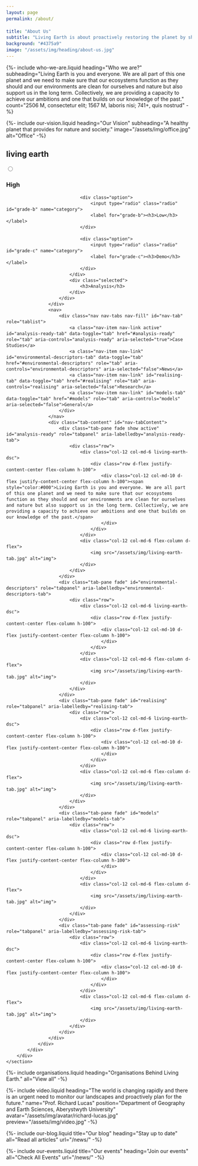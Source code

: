 ```yaml
---
layout: page
permalink: /about/

title: "About Us"
subtitle: "Living Earth is about proactively restoring the planet by sharing knowledge, skills and data."
background: "#4375a9"
image: "/assets/img/heading/about-us.jpg"
---
```


{%-
        include who-we-are.liquid
        heading="Who we are?"
        subheading="Living Earth is you and everyone. We are all part of this one planet and we need to make sure that our ecosystems function as they should and our environments are clean for ourselves and nature but also support us in the long term. Collectively, we are providing a capacity to achieve our ambitions and one that builds on our knowledge of the past."
        count="2506 M, consectetur elit; 1567 M, laboris nisi; 741+, quis nostrud"
-%}


{%-
        include our-vision.liquid
        heading="Our Vision"
        subheading="A healthy planet that provides for nature and society."
        image="/assets/img/office.jpg" alt="Office"
-%}

<!-- living-earth-Start -->
<div class="container mb-100 living-earth-main">
    <h2 class="common-title-big">living earth</h2>
    <section id="tabs">
        <div class="container">
            <div class="row">
                <div class="col-12 p-0">
                    <div class="data-continent-fillter mb-3">
                        <div class="select-box">
                            <div class="options-container">
                                <div class="option">
                                    <input type="radio" class="radio" id="grade-a" name="category">
                                    <label for="grade-a"><h3>High</h3></label>
                                </div>

                                <div class="option">
                                    <input type="radio" class="radio" id="grade-b" name="category">
                                    <label for="grade-b"><h3>Low</h3></label>
                                </div>

                                <div class="option">
                                    <input type="radio" class="radio" id="grade-c" name="category">
                                    <label for="grade-c"><h3>Demo</h3></label>
                                </div>
                            </div>
                            <div class="selected">
                                <h3>Analysis</h3>
                            </div>
                        </div>
                    </div>
                    <nav>
                        <div class="nav nav-tabs nav-fill" id="nav-tab" role="tablist">
                            <a class="nav-item nav-link active" id="analysis-ready-tab" data-toggle="tab" href="#analysis-ready" role="tab" aria-controls="analysis-ready" aria-selected="true">Case Studies</a>
                            <a class="nav-item nav-link" id="environmental-descriptors-tab" data-toggle="tab" href="#environmental-descriptors" role="tab" aria-controls="environmental-descriptors" aria-selected="false">News</a>
                            <a class="nav-item nav-link" id="realising-tab" data-toggle="tab" href="#realising" role="tab" aria-controls="realising" aria-selected="false">Research</a>
                            <a class="nav-item nav-link" id="models-tab" data-toggle="tab" href="#models" role="tab" aria-controls="models" aria-selected="false">General</a>
                        </div>
                    </nav>
                    <div class="tab-content" id="nav-tabContent">
                        <div class="tab-pane fade show active" id="analysis-ready" role="tabpanel" aria-labelledby="analysis-ready-tab">
                            <div class="row">
                                <div class="col-12 col-md-6 living-earth-dsc">
                                    <div class="row d-flex justify-content-center flex-column h-100">
                                        <div class="col-12 col-md-10 d-flex justify-content-center flex-column h-100"><span style="color:#000">Living Earth is you and everyone. We are all part of this one planet and we need to make sure that our ecosystems function as they should and our environments are clean for ourselves and nature but also support us in the long term. Collectively, we are providing a capacity to achieve our ambitions and one that builds on our knowledge of the past.</span>
                                        </div>
                                    </div>
                                </div>
                                <div class="col-12 col-md-6 flex-column d-flex">
                                    <img src="/assets/img/living-earth-tab.jpg" alt="img">
                                </div>
                            </div>
                        </div>
                        <div class="tab-pane fade" id="environmental-descriptors" role="tabpanel" aria-labelledby="environmental-descriptors-tab">
                            <div class="row">
                                <div class="col-12 col-md-6 living-earth-dsc">
                                    <div class="row d-flex justify-content-center flex-column h-100">
                                        <div class="col-12 col-md-10 d-flex justify-content-center flex-column h-100">
                                        </div>
                                    </div>
                                </div>
                                <div class="col-12 col-md-6 flex-column d-flex">
                                    <img src="/assets/img/living-earth-tab.jpg" alt="img">
                                </div>
                            </div>
                        </div>
                        <div class="tab-pane fade" id="realising" role="tabpanel" aria-labelledby="realising-tab">
                            <div class="row">
                                <div class="col-12 col-md-6 living-earth-dsc">
                                    <div class="row d-flex justify-content-center flex-column h-100">
                                        <div class="col-12 col-md-10 d-flex justify-content-center flex-column h-100">
                                        </div>
                                    </div>
                                </div>
                                <div class="col-12 col-md-6 flex-column d-flex">
                                    <img src="/assets/img/living-earth-tab.jpg" alt="img">
                                </div>
                            </div>
                        </div>
                        <div class="tab-pane fade" id="models" role="tabpanel" aria-labelledby="models-tab">
                            <div class="row">
                                <div class="col-12 col-md-6 living-earth-dsc">
                                    <div class="row d-flex justify-content-center flex-column h-100">
                                        <div class="col-12 col-md-10 d-flex justify-content-center flex-column h-100">
                                        </div>
                                    </div>
                                </div>
                                <div class="col-12 col-md-6 flex-column d-flex">
                                    <img src="/assets/img/living-earth-tab.jpg" alt="img">
                                </div>
                            </div>
                        </div>
                        <div class="tab-pane fade" id="assessing-risk" role="tabpanel" aria-labelledby="assessing-risk-tab">
                            <div class="row">
                                <div class="col-12 col-md-6 living-earth-dsc">
                                    <div class="row d-flex justify-content-center flex-column h-100">
                                        <div class="col-12 col-md-10 d-flex justify-content-center flex-column h-100">
                                        </div>
                                    </div>
                                </div>
                                <div class="col-12 col-md-6 flex-column d-flex">
                                    <img src="/assets/img/living-earth-tab.jpg" alt="img">
                                </div>
                            </div>
                        </div>
                    </div>
                </div>
            </div>
        </div>
    </section>
</div>
<!-- living-earth-End -->

{%-
        include organisations.liquid
        heading="Organisations Behind Living Earth."
        all="View all"
-%}

{%-
        include video.liquid
        heading="The world is changing rapidly and there is an urgent need to monitor our landscapes and proactively plan for the future."
        name="Prof. Richard Lucas"
        position="Department of Geography and Earth Sciences, Aberystwyth University"
        avatar="/assets/img/avatar/richard-lucas.jpg"
        preview="/assets/img/video.jpg"
-%}

{%-
        include our-blog.liquid
        title="Our blog"
        heading="Stay up to date"
        all="Read all articles"
        url="/news/"
-%}

{%-
        include our-events.liquid
        title="Our events"
        heading="Join our events"
        all="Check All Events"
        url="/news/"
-%}